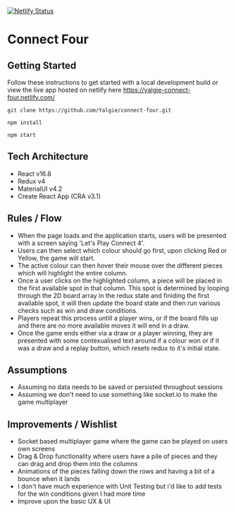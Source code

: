 [![Netlify Status](https://api.netlify.com/api/v1/badges/ba6aa968-a602-4693-aabe-fb0836b6ff3c/deploy-status)](https://app.netlify.com/sites/yalgie-connect-four/deploys)

# Connect Four

## Getting Started
Follow these instructions to get started with a local development build or view the live app hosted on netlify here https://yalgie-connect-four.netlify.com/

```
git clone https://github.com/Yalgie/connect-four.git

npm install

npm start
```

## Tech Architecture
- React v16.8
- Redux v4
- MaterialUI v4.2
- Create React App (CRA v3.1)

## Rules / Flow
- When the page loads and the application starts, users will be presented with a screen saying 'Let's Play Connect 4'.
- Users can then select which colour should go first, upon clicking Red or Yellow, the game will start.
- The active colour can then hover their mouse over the different pieces which will highlight the entire column.
- Once a user clicks on the highlighted column, a piece will be placed in the first available spot in that column. This spot is determined by looping through the 2D board array in the redux state and finiding the first available spot, it will then update the board state and then run various checks such as win and draw conditions.
- Players repeat this process untill a player wins, or if the board fills up and there are no more available moves it will end in a draw.
- Once the game ends either via a draw or a player winning, they are presented with some contexualised text around if a colour won or if it was a draw and a replay button, which resets redux to it's initial state.

## Assumptions
- Assuming no data needs to be saved or persisted throughout sessions
- Assuming we don't need to use something like socket.io to make the game multiplayer

## Improvements / Wishlist
- Socket based multiplayer game where the game can be played on users own screens
- Drag & Drop functionality where users have a pile of pieces and they can drag and drop them into the columns
- Animations of the pieces falling down the rows and having a bit of a bounce when it lands
- I don't have much experience with Unit Testing but i'd like to add tests for the win conditions given I had more time
- Improve upon the basic UX & UI
